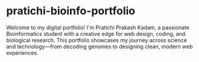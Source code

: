 # pratichi-bioinfo-portfolio
Welcome to my digital portfolio! I'm Pratichi Prakash Kadam, a passionate Bioinformatics student with a creative edge for web design, coding, and biological research. This portfolio showcases my journey across science and technology—from decoding genomes to designing clean, modern web experiences.
